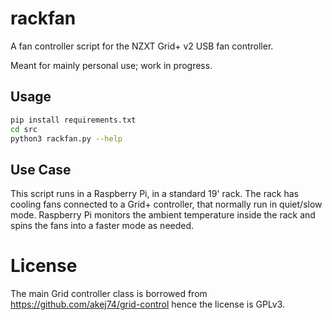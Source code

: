 # rackfan

A fan controller script for the NZXT Grid+ v2 USB fan controller.

Meant for mainly personal use; work in progress.

## Usage

```bash
pip install requirements.txt
cd src
python3 rackfan.py --help 
```

## Use Case

This script runs in a Raspberry Pi, in a standard 19' rack.
The rack has cooling fans connected to a Grid+ controller, that
normally run in  quiet/slow mode. Raspberry Pi monitors the ambient
temperature inside the rack and spins the fans into a faster mode as needed.

# License

The main Grid controller class is borrowed from https://github.com/akej74/grid-control
hence the license is GPLv3.